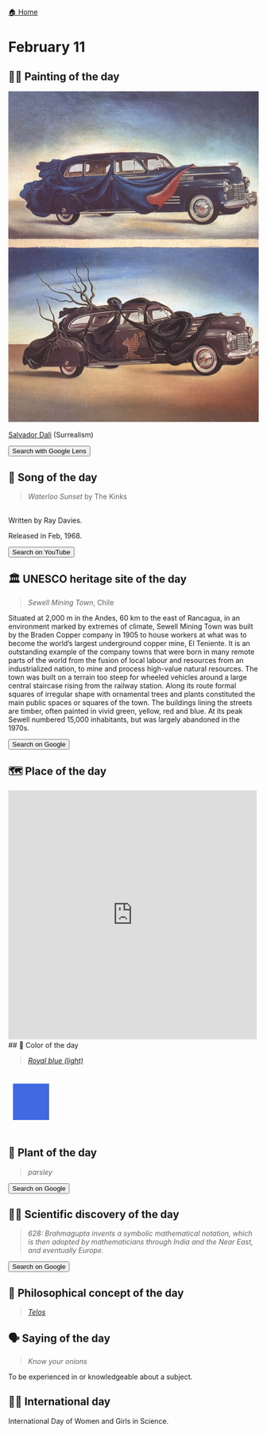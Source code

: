 
[🏠 Home](../../index.md)

# February 11

## 🧑‍🎨 Painting of the day

<img width="600" src="../img/Salvador_Dali_2.jpg">

[Salvador Dali](http://en.wikipedia.org/wiki/Salvador_Dalí) (Surrealism)

<button class="btn btn-success"
onclick=" window.open('https://lens.google.com/uploadbyurl?url=https://iretes.github.io/one-a-day/data/img/Salvador_Dali_2.jpg','_blank')">
Search with Google Lens
</button>

## 🎼 Song of the day

> *Waterloo Sunset*
by The Kinks

<br />Written by Ray Davies.

Released in Feb, 1968.

<button class="btn btn-success"
onclick=" window.open('http://www.youtube.com/search?q=Waterloo Sunset by The Kinks','_blank')">
Search on YouTube
</button>

## 🏛️ UNESCO heritage site of the day

> *Sewell Mining Town*, Chile

<p>Situated at 2,000 m in the Andes, 60 km to the east of Rancagua, in an environment marked by extremes of climate, Sewell Mining Town was built by the Braden Copper company in 1905 to house workers at what was to become the world&rsquo;s largest underground copper mine, El Teniente. It is an outstanding example of the company towns that were born in many remote parts of the world from the fusion of local labour and resources from an industrialized nation, to mine and process high-value natural resources. The town was built on a terrain too steep for wheeled vehicles around a large central staircase rising from the railway station. Along its route formal squares of irregular shape with ornamental trees and plants constituted the main public spaces or squares of the town. The buildings lining the streets are timber, often painted in vivid green, yellow, red and blue. At its peak Sewell numbered 15,000 inhabitants, but was largely abandoned in the 1970s.</p>

<button class="btn btn-success"
onclick=" window.open('http://www.google.com/search?q=Sewell Mining Town','_blank')">
Search on Google
</button>

## 🗺️ Place of the day

<iframe
src="https://www.mapcrunch.com"
name="mapcrunch"
width="500"
height="500"
allowTransparency="true"
scrolling="no"
frameborder="0"
>
</iframe>
## 🎨 Color of the day

> *[Royal blue (light)](https://en.wikipedia.org/wiki/Royal_blue)*

<div style="color:#4169E1; font-size: 100px;">&#9632;</div>

## 🌿 Plant of the day

> *parsley*

<button class="btn btn-success"
onclick=" window.open('http://www.google.com/search?q=parsley','_blank')">
Search on Google
</button>

## 🧑‍🔬 Scientific discovery of the day

> *628: Brahmagupta invents a symbolic mathematical notation, which is then adopted by mathematicians through India and the Near East, and eventually Europe.*

<button class="btn btn-success"
onclick=" window.open('http://www.google.com/search?q=628: Brahmagupta invents a symbolic mathematical notation, which is then adopted by mathematicians through India and the Near East, and eventually Europe.','_blank')">
Search on Google
</button>

## 💭 Philosophical concept of the day

> *[Telos](https://en.wikipedia.org/wiki/Telos_(philosophy))*

## 🗣️ Saying of the day

> *Know your onions*

To be experienced in or knowledgeable about a subject. 

## 🏳️‍🌈 International day

International Day of Women and Girls in Science.